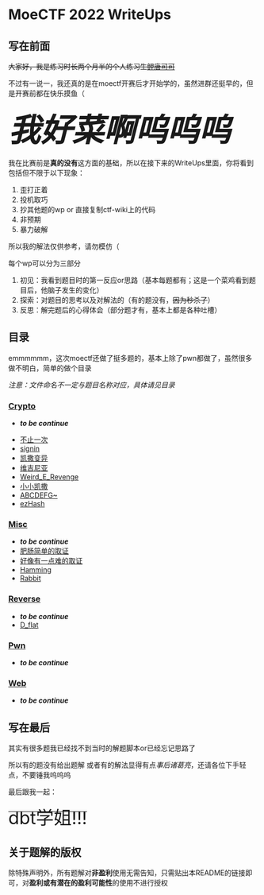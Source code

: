 # MoeCTF 2022 WriteUps

## 写在前面

~~大家好，我是练习时长两个月半的个人练习生[鲤唐可可](https://github.com/ExceptionB)~~

不过有一说一，我还真的是在moectf开赛后才开始学的，虽然进群还挺早的，但是开赛前都在快乐摸鱼（

***<span style="font-size:64px">我好菜啊呜呜呜</span>***

我在比赛前是**真的没有**这方面的基础，所以在接下来的WriteUps里面，你将看到包括但不限于以下现象：

1. 歪打正着
2. 投机取巧
3. 抄其他题的wp or 直接复制ctf-wiki上的代码
4. 非预期
5. 暴力破解

所以我的解法仅供参考，请勿模仿（

每个wp可以分为三部分

1. 初见：我看到题目时的第一反应or思路（基本每题都有；这是一个菜鸡看到题目后，他脑子发生的变化）
2. 探索：对题目的思考以及对解法的（有的题没有，~~因为秒杀了~~）
3. 反思：解完题后的心得体会（部分题才有，基本上都是各种吐槽）

## 目录

emmmmmm，这次moectf还做了挺多题的，基本上除了pwn都做了，虽然很多做不明白，简单的做个目录

*注意：文件命名不一定与题目名称对应，具体请见目录*

### [Crypto](./Crypto/)

- ***to be continue***
<!-- - [Little_FSR](./Crypto/Little_FSR/) ~~找不到附件了，在等出题人~~ -->
- [不止一次](./Crypto/bzyc/)
- [signin](./Crypto/signin/)
- [凯撒变异](./Crypto/Caesar2/)
- [维吉尼亚](Crypto/Vigenere/)
- [Weird_E_Revenge](./Crypto/Weird_E_Revenge/)
- [小小凯撒](./Crypto/Caesar/)
- [ABCDEFG~](./Crypto/ABCDEFG/)
- [ezHash](./Crypto/ez_hash/)
  
### [Misc](./Misc/)

- ***to be continue***
- [肥肠简单的取证](./Misc/Forensic_1/)
- [好像有一点难的取证](./Misc/Forensic_2/)
- [Hamming](./Misc/hamming/)
- [Rabbit](./Misc/Rabbit/)

### [Reverse](./Reverse/)

- ***to be continue***
- [D_flat](./Reverse/D_flat/)

### [Pwn](./Pwn/)

- ***to be continue***

### [Web](./Web/)

- ***to be continue***
  
## 写在最后

其实有很多题我已经找不到当时的解题脚本or已经忘记思路了

所以有的题没有给出题解 或者有的解法显得有点*事后诸葛亮*，还请各位下手轻点，不要锤我呜呜呜

最后跟我一起：

~~<span style="font-size:36px">dbt学姐!!!</span>~~

## 关于题解的版权

除特殊声明外，所有题解对**非盈利**使用无需告知，只需贴出本README的链接即可，对**盈利或有潜在的盈利可能性**的使用不进行授权